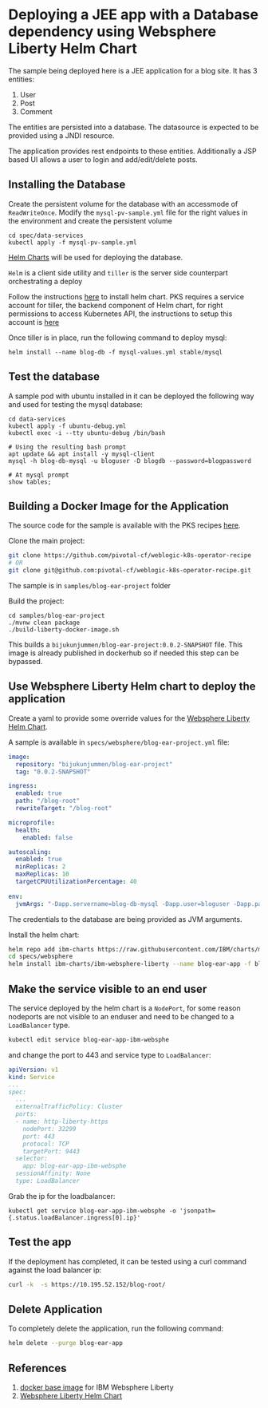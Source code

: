 # Deploying a JEE app with a Database dependency using Websphere Liberty Helm Chart

The sample being deployed here is a JEE application for a blog site. It has 3 entities:

1. User 
2. Post 
3. Comment 

The entities are persisted into a database. The datasource is expected to be provided using a JNDI resource. 

The application provides rest endpoints to these entities. Additionally a JSP based UI allows a user to login and add/edit/delete posts.

## Installing the Database

Create the persistent volume for the database with an accessmode of `ReadWriteOnce`. Modify the `mysql-pv-sample.yml` file for the right values in the environment and create the persistent volume

```
cd spec/data-services
kubectl apply -f mysql-pv-sample.yml
```

[Helm Charts](https://helm.sh/) will be used for deploying the database.

`Helm` is a client side utility and `tiller` is the server side counterpart orchestrating a deploy

Follow the instructions [here](https://docs.helm.sh/using_helm) to install helm chart. PKS requires a service account for tiller, the backend component of Helm chart, for right permissions to access Kubernetes API, the instructions to setup this account is [here](https://docs.pivotal.io/runtimes/pks/1-1/configure-tiller-helm.html)


Once tiller is in place, run the following command to deploy mysql:

```
helm install --name blog-db -f mysql-values.yml stable/mysql
```

## Test the database

A sample pod with ubuntu installed in it can be deployed the following way and used for testing the mysql database:

```
cd data-services
kubectl apply -f ubuntu-debug.yml
kubectl exec -i --tty ubuntu-debug /bin/bash

# Using the resulting bash prompt
apt update && apt install -y mysql-client
mysql -h blog-db-mysql -u bloguser -D blogdb --password=blogpassword

# At mysql prompt
show tables;
```

## Building a Docker Image for the Application
The source code for the sample is available with the PKS recipes [here](https://github.com/pivotal-cf/weblogic-k8s-operator-recipe). 

Clone the main project:

```bash
git clone https://github.com/pivotal-cf/weblogic-k8s-operator-recipe
# OR
git clone git@github.com:pivotal-cf/weblogic-k8s-operator-recipe.git
```

The sample is in `samples/blog-ear-project` folder

Build the project:

```
cd samples/blog-ear-project
./mvnw clean package
./build-liberty-docker-image.sh
```

This builds a `bijukunjummen/blog-ear-project:0.0.2-SNAPSHOT` file. This image is already published in dockerhub so if needed this step can be bypassed.


## Use Websphere Liberty Helm chart to deploy the application

Create a yaml to provide some override values for the [Websphere Liberty Helm Chart](https://github.com/IBM/charts/tree/master/stable/ibm-websphere-liberty/). 

A sample is available in `specs/websphere/blog-ear-project.yml` file:

```yml
image:
  repository: "bijukunjummen/blog-ear-project"
  tag: "0.0.2-SNAPSHOT"

ingress:
  enabled: true
  path: "/blog-root"
  rewriteTarget: "/blog-root"

microprofile:
  health: 
    enabled: false  

autoscaling:
  enabled: true
  minReplicas: 2
  maxReplicas: 10
  targetCPUUtilizationPercentage: 40
  
env:
  jvmArgs: "-Dapp.servername=blog-db-mysql -Dapp.user=bloguser -Dapp.password=blogpassword -Dapp.database=blogdb"  
```

The credentials to the database are being provided as JVM arguments.


Install the helm chart:

```bash
helm repo add ibm-charts https://raw.githubusercontent.com/IBM/charts/master/repo/stable/
cd specs/websphere
helm install ibm-charts/ibm-websphere-liberty --name blog-ear-app -f blog-ear-project.yml
```

## Make the service visible to an end user

The service deployed by the helm chart is a `NodePort`, for some reason nodeports are not visible to an enduser and need to be changed to a `LoadBalancer` type. 

```bash
kubectl edit service blog-ear-app-ibm-websphe
```

and change the port to 443 and service type to `LoadBalancer`:

```yml
apiVersion: v1
kind: Service
...
spec:
  ...
  externalTrafficPolicy: Cluster
  ports:
  - name: http-liberty-https
    nodePort: 32299
    port: 443
    protocol: TCP
    targetPort: 9443
  selector:
    app: blog-ear-app-ibm-websphe
  sessionAffinity: None
  type: LoadBalancer
```

Grab the ip for the loadbalancer:

```
kubectl get service blog-ear-app-ibm-websphe -o 'jsonpath={.status.loadBalancer.ingress[0].ip}'
```

## Test the app
If the deployment has completed, it can be tested using a curl command against the load balancer ip:

```bash
curl -k  -s https://10.195.52.152/blog-root/
```

## Delete Application
To completely delete the application, run the following command:

```bash
helm delete --purge blog-ear-app
```
## References

1. [docker base image](https://github.com/docker-library/docs/tree/master/websphere-liberty) for 
IBM Websphere Liberty
1.  [Websphere Liberty Helm Chart](https://github.com/IBM/charts/tree/master/stable/ibm-websphere-liberty/) 
